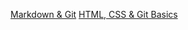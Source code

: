 [Markdown & Git](https://Sergey-98.github.io/rsschool-cv/cv)
[HTML, CSS & Git Basics](https://Sergey-98.github.io/rsschool-cv/)
